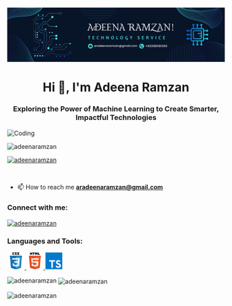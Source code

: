 ![MasterHead](https://github.com/AdeenaRamzan/AdeenaRamzan/blob/main/Navy%20Blue%20Geometric%20Technology%20LinkedIn%20Banner.png)
<h1 align="center">Hi 👋, I'm Adeena Ramzan</h1>
<h3 align="center">Exploring the Power of Machine Learning to Create Smarter, Impactful Technologies</h3>

<img align="center"  alt="Coding" width="400" src="https://i.pinimg.com/originals/e7/26/c7/e726c74ac081eed50feee1433d12c998.gif">

<p align="left"> <img src="https://komarev.com/ghpvc/?username=adeenaramzan&label=Profile%20views&color=0e75b6&style=flat" alt="adeenaramzan" /> </p>

<p align="left"> <a href="https://github.com/ryo-ma/github-profile-trophy"><img src="https://github-profile-trophy.vercel.app/?username=adeenaramzan" alt="adeenaramzan" /></a> </p>

<p align="left"> <a href="https://twitter.com/" target="blank"><img src="https://img.shields.io/twitter/follow/?logo=twitter&style=for-the-badge" alt="" /></a> </p>

- 📫 How to reach me **aradeenaramzan@gmail.com**

<h3 align="left">Connect with me:</h3>
<p align="left">
<a href="https://www.linkedin.com/in/adeena-ramzan/" target="blank"><img align="center" src="https://raw.githubusercontent.com/rahuldkjain/github-profile-readme-generator/master/src/images/icons/Social/linked-in-alt.svg" alt="adeenaramzan" height="30" width="40" /></a>
</p>

<h3 align="left">Languages and Tools:</h3>
<p align="left"> <a href="https://www.w3schools.com/css/" target="_blank" rel="noreferrer"> <img src="https://raw.githubusercontent.com/devicons/devicon/master/icons/css3/css3-original-wordmark.svg" alt="css3" width="40" height="40"/> </a> <a href="https://www.w3.org/html/" target="_blank" rel="noreferrer"> <img src="https://raw.githubusercontent.com/devicons/devicon/master/icons/html5/html5-original-wordmark.svg" alt="html5" width="40" height="40"/> </a> <a href="https://www.typescriptlang.org/" target="_blank" rel="noreferrer"> <img src="https://raw.githubusercontent.com/devicons/devicon/master/icons/typescript/typescript-original.svg" alt="typescript" width="40" height="40"/> </a> </p>

<p><img align="left" src="https://github-readme-stats.vercel.app/api/top-langs?username=adeenaramzan&show_icons=true&locale=en&layout=compact" alt="adeenaramzan" /></p>

<p>&nbsp;<img align="center" src="https://github-readme-stats.vercel.app/api?username=adeenaramzan&show_icons=true&locale=en" alt="adeenaramzan" /></p>

<p><img align="center" src="https://github-readme-streak-stats.herokuapp.com/?user=adeenaramzan&" alt="adeenaramzan" /></p>

